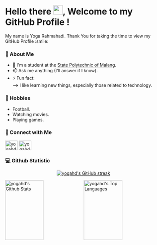 <h1> Hello there <img src = "https://raw.githubusercontent.com/MartinHeinz/MartinHeinz/master/wave.gif" width = 30px>, Welcome to my GitHub Profile ! </h1>
<p align='center'>
</p>

<div size='20px'> My name is Yoga Rahmahadi. Thank You for taking the time to view my GitHub Profile :smile: 
</div>

### 💬 About Me
- 🏫 I'm a student at the [State Polytechnic of Malang](http://jti.polinema.ac.id/).
- 📫 Ask me anything (I'll answer if I know).
- ⚡ Fun fact:  
--> I like learning new things, especially those related to technology.

### 📅 Hobbies
- Football.
- Watching movies.
- Playing games.

### 🔗 Connect with Me
<p align="left">
<a href="https://www.linkedin.com/in/yoga-rahmahadi/" target="blank"><img align="center" src="https://raw.githubusercontent.com/rahuldkjain/github-profile-readme-generator/master/src/images/icons/Social/linked-in-alt.svg" alt="yogahd's" height="30" width="40" /></a>
<a href="https://www.instagram.com/_yogarmhd/" target="blank"><img align="center" src="https://raw.githubusercontent.com/rahuldkjain/github-profile-readme-generator/master/src/images/icons/Social/instagram.svg" alt="yogahd's" height="30" width="40" /></a>

### 💻 Github Statistic
<p align="center">
  <a href="https://github.com/yogahd">
    <img src="https://github-readme-streak-stats.herokuapp.com/?user=yogahd&theme=tokyonight&hide_border=true" alt="yogahd's GitHub streak"/>
  </a>
</p>
<a> 
  <a href="https://github.com/yogahd"><img alt="yogahd's Github Stats" src="https://denvercoder1-github-readme-stats.vercel.app/api?username=yogahd&show_icons=true&count_private=true&theme=tokyonight&hide_border=true" height="192px" width="49.5%"/></a>
  <a href="https://github.com/yogahd"><img alt="yogahd's Top Languages" src="https://denvercoder1-github-readme-stats.vercel.app/api/top-langs/?username=yogahd&langs_count=8&layout=compact&theme=tokyonight&hide_border=true" height="192px" width="49.5%"/></a>
  <br/>
</a>
